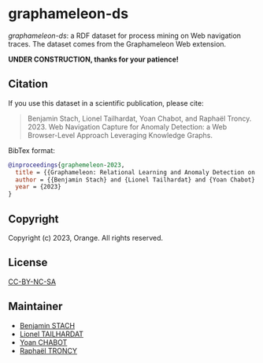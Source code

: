 # graphameleon-ds

*graphameleon-ds*: a RDF dataset for process mining on Web navigation traces.
The dataset comes from the Graphameleon Web extension.

**UNDER CONSTRUCTION, thanks for your patience!**

## Citation

If you use this dataset in a scientific publication, please cite:

> Benjamin Stach, Lionel Tailhardat, Yoan Chabot, and Raphaël Troncy. 2023.
> Web Navigation Capture for Anomaly Detection: a Web Browser-Level Approach Leveraging Knowledge Graphs.

BibTex format:

```bibtex
@inproceedings{graphemeleon-2023,
  title = {{Graphameleon: Relational Learning and Anomaly Detection on Web Navigation Traces Captured as Knowledge Graphs}},
  author = {{Benjamin Stach} and {Lionel Tailhardat} and {Yoan Chabot} and {Rapha\"el Troncy}},
  year = {2023}
}
```

## Copyright

Copyright (c) 2023, Orange. All rights reserved.

## License

[CC-BY-NC-SA](LICENSE.txt)

## Maintainer

* [Benjamin STACH](mailto:benjaminstach.pro@gmail.com)
* [Lionel TAILHARDAT](mailto:lionel.tailhardat@orange.com)
* [Yoan CHABOT](mailto:yoan.chabot@orange.com)
* [Raphaël TRONCY](mailto:raphael.troncy@eurecom.fr)
